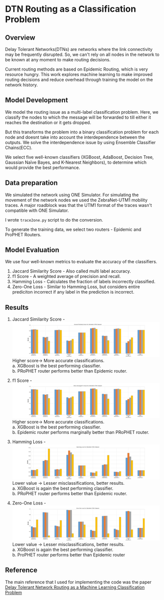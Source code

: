 
# DTN Routing as a Classification Problem

## Overview
Delay Tolerant Networks(DTNs) are networks where the link connectivity
may be frequently disrupted. So, we can't rely on all nodes in the 
network to be known at any moment to make routing decisions.

Current routing methods are based on Epidemic Routing, which
is very resource hungry. This work explores machine learning to make
improved routing decisions and reduce overhead through training the model on the network
history.

## Model Development

We model the routing issue as a multi-label classification problem.
Here, we classify the nodes to which the message will be forwarded
to till either it reaches the destination or it gets dropped.

But this transforms the problem into a binary classification
problem for each node and doesnt take into account the interdependence between 
the outputs. We solve the interdependence issue by using Ensemble Classifier 
Chains(ECC).

We select five well-known classifiers (XGBoost, AdaBoost, Decision Tree, Gaussian
Naïve Bayes, and K-Nearest Neighbors), to determine which would provide the best
performance.

## Data preparation

We simulated the network using ONE Simulator. 
For simulating the movement of the network nodes we used the ZebraNet-UTM1 mobility traces. 
A major roadblock was that the UTM1 format of the traces wasn't compatible with ONE Simulator.

I wrote `trace2one.py` script to do the conversion.

To generate the training data, we select two routers - Epidemic and ProPHET Routers.

## 



## Model Evaluation

We use four well-known metrics to evaluate the accuracy of the classifiers.
1. Jaccard Similarity Score - Also called multi label accuracy.
2. f1 Score - A weighted average of precision and recall.
3. Hamming Loss - Calculates the fraction of labels incorrectly classified.
4. Zero-One Loss - Similar to Hamming Loss, but considers entire prediciton incorrect if any label in the prediction is incorrect.

## Results

1. Jaccard Similarity Score - ![Jaccard Results](results/jaccard.jpg)
Higher score→ More accurate classifications.  
a. XGBoost is the best performing classifier.  
b. PRoPHET router performs better than Epidemic router.  

2. f1 Score - ![f1 Results](results/f1.jpg)
Higher score→ More accurate classifications.  
a. XGBoost is the best performing classifier.  
b. Epidemic router performs marginally better than PRoPHET router.  
3. Hamming Loss - ![Hamming Results](results/hamming.jpg)
Lower value → Lesser misclassifications, better results.    
a. XGBoost is again the best performing classifier.  
b. PRoPHET router performs better than Epidemic router.  
4. Zero-One Loss - ![Zero-One Results](results/zero_one.jpg)
Lower value → Lesser misclassifications, better results.    
a. XGBoost is again the best performing classifier.  
b. ProPHET router performs better than Epidemic router  


## Reference
The main reference that I used for implementing the code was the paper [Delay Tolerant Network Routing as a Machine Learning Classification Problem](ieeexplore.ieee.org/document/8541460)



